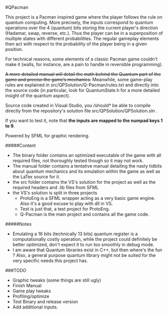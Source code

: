 #QPacman

This project is a Pacman inspired game where the player follows the rule on quantum computing. More precisely, the inputs correspond to quantum operations over the 4 (quantum) bits storing the current player's direction (Hadamar, swap, reverse, etc.). Thus the player can be in a superposition of multiple states with different probabilities. The regular gameplay elements then act with respect to the probability of the player being in a given position.

For technical reasons, some elements of a classic Pacman game couldn't make it (walls, for instance, are a pain to handle in reversible programming).

~~A more detailed manual will detail the math behind the Quantum part of the game and precise the game’s mechanics.~~ Meanwhile, some game-play rules are explained in src/QPSolution/Q-Pacman/rules.txt and directly into the source code (in particular, look for QuantumState.h for a more detailed insight of the quantum aspect).

Source code created in Visual Studio, you /should* be able to compile directly from the repository's solution file src/QPSolution/QPSolution.sln .

If you want to test it, note that **the inputs are mapped to the numpad keys 1 to 9**.

Powered by SFML for graphic rendering.

#####Content
- The binary folder contains an optimized executable of the game with all required files, not thoroughly tested though so it may not work.
- The manual folder contains a tentative manual detailing the nasty tidbits about quantum mechanics and its emulation within the game as well as the LaTex source for it.
- the src folder contains the VS's solution for the project as well as the required headers and .lib files from SFML
- the VS's solution is split in three projects
  - ProtoEng is a SFML wrapper acting as a very basic game engine. Also it's a good excuse to play with dll in VS.
  - Test is just that, a test project for ProtoEng.
  - Q-Pacman is the main project and contains all the game code.


#####Notes
- Emulating a 16 bits (technically 13 bits) quantum register is a computationally costly operation, while the project could definitely be better optimized, don't expect it to run too smoothly in debug mode.
- I am aware that Quantum libraries exist in C++, but then where's the fun ? Also, a general purpose quantum library might not be suited for the very specific needs this project has.

###TODO
- Graphic tweaks (some things are still ugly)
- Finish Manual
- Game play tweaks
- Profiling/optimize
- Test Binary and release version
- Add additional inputs. 
